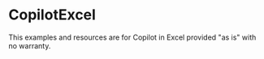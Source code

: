 # CopilotExcel
This examples and resources are for Copilot in Excel provided "as is" with no warranty.
